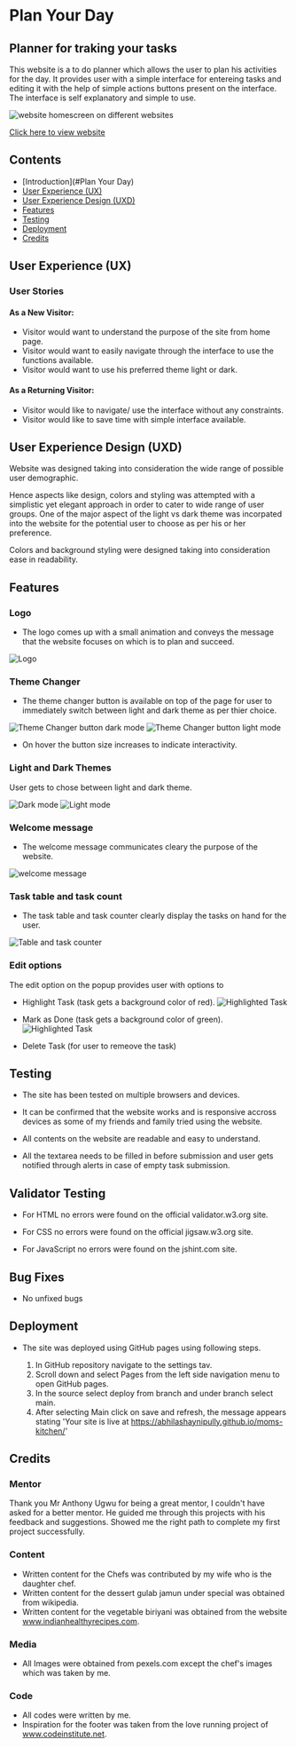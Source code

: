 # Plan Your Day

## Planner for traking your tasks 

This website is a to do planner which allows the user to plan his activities for the day. It provides user with a simple interface for entereing tasks and editing it with the help of simple actions buttons present on the interface. The interface is self explanatory and simple to use.



![website homescreen on different websites]()

[Click here to view website]()

## Contents

- [Introduction](#Plan Your Day)
- [User Experience (UX)](#user-experience-ux)        
- [User Experience Design (UXD)](#user-experience-design-uxd)
- [Features](#features)
- [Testing](#testing)
- [Deployment](#deployment)
- [Credits](#credits)




## User Experience (UX)

   ### User Stories

####  As a New Visitor:
- Visitor would want to understand the purpose of the site from home page.
- Visitor would want to easily navigate through the interface to use the functions available.
- Visitor would want to use his preferred theme light or dark.


####  As a Returning Visitor:
- Visitor would like to navigate/ use the interface without any constraints.
- Visitor would like to save time with simple interface available.



## User Experience Design (UXD)
Website was designed taking into consideration the wide range of possible user demographic. 

Hence aspects like design, colors and styling was attempted with a simplistic yet elegant approach in order to cater to wide range of user groups. One of the major aspect of the light vs dark theme was incorpated into the website for the potential user to choose as per his or her preference.

Colors and background styling were designed taking into consideration ease in readability.

## Features

### Logo
  - The logo comes up with a small animation and conveys the message that the website focuses on which is to plan and succeed.

  ![Logo]()

### Theme Changer
  - The theme changer button is available on top of the page for user to immediately switch between light and dark theme as per thier choice.

  ![Theme Changer button dark mode]()
  ![Theme Changer button light mode]()

  - On hover the button size increases to indicate interactivity.

### Light and Dark Themes
  User gets to chose between light and dark theme.

  ![Dark mode]()
  ![Light mode]()


### Welcome message
   - The welcome message communicates cleary the purpose of the website.

   ![welcome message]()


### Task table and task count
  - The task table and task counter clearly display the tasks on hand for the user.

   ![Table and task counter]()


### Edit options 
  The edit option on the popup provides user with options to 
   - Highlight Task (task gets a background color of red).
     ![Highlighted Task]()

   - Mark as Done (task gets a background color of green).
     ![Highlighted Task]()

   - Delete Task (for user to remeove the task) 




## Testing

  - The site has been tested on multiple browsers and devices.

  - It can be confirmed that the website works and is responsive accross devices as some of my friends and family tried using the website.

  - All contents on the website are readable and easy to understand.

  - All the textarea needs to be filled in before submission and user gets notified through alerts in case of empty task submission.


## Validator Testing

  - For HTML no errors were found on the official validator.w3.org site.

  - For CSS no errors were found on the official jigsaw.w3.org site. 

  - For JavaScript no errors were found on the jshint.com site. 


## Bug Fixes

   - No unfixed bugs


## Deployment

   - The site was deployed using GitHub pages using following steps.

     1. In GitHub repository navigate to the settings tav.
     2. Scroll down and select Pages from the left side navigation menu to open GitHub pages.
     3. In the source select deploy from branch and under branch select main.
     4. After selecting Main click on save and refresh, the message appears stating 'Your site is live at https://abhilashaynipully.github.io/moms-kitchen/'


## Credits
### Mentor
Thank you Mr Anthony Ugwu for being a great mentor, I couldn't have asked for a better mentor. He guided me through this projects with his feedback and suggestions. Showed me the right path to complete my first project successfully.

 ### Content
- Written content for the Chefs was contributed by my wife who is the daughter chef.
- Written content for the dessert gulab jamun under special was obtained from wikipedia.
- Written content for the vegetable biriyani was obtained from the website www.indianhealthyrecipes.com.
 
 ### Media
 - All Images were obtained from pexels.com except the chef's images which was taken by me.

 ### Code
 - All codes were written by me.
 - Inspiration for the footer was taken from the love running project of www.codeinstitute.net.